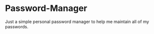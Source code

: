 # Password-Manager

Just a simple personal password manager to help me maintain all of my passwords.
